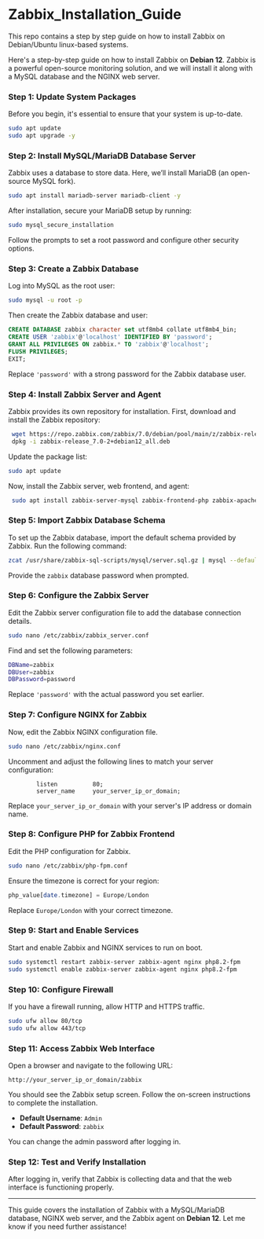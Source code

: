# Zabbix_Installation_Guide
This repo contains a step by step guide on how to install Zabbix on Debian/Ubuntu linux-based systems.

Here's a step-by-step guide on how to install Zabbix on **Debian 12**. Zabbix is a powerful open-source monitoring solution, and we will install it along with a MySQL database and the NGINX web server.

### **Step 1: Update System Packages**
Before you begin, it's essential to ensure that your system is up-to-date.

```bash
sudo apt update
sudo apt upgrade -y
```

### **Step 2: Install MySQL/MariaDB Database Server**
Zabbix uses a database to store data. Here, we’ll install MariaDB (an open-source MySQL fork).

```bash
sudo apt install mariadb-server mariadb-client -y
```

After installation, secure your MariaDB setup by running:

```bash
sudo mysql_secure_installation
```

Follow the prompts to set a root password and configure other security options.

### **Step 3: Create a Zabbix Database**
Log into MySQL as the root user:

```bash
sudo mysql -u root -p
```

Then create the Zabbix database and user:

```sql
CREATE DATABASE zabbix character set utf8mb4 collate utf8mb4_bin;
CREATE USER 'zabbix'@'localhost' IDENTIFIED BY 'password';
GRANT ALL PRIVILEGES ON zabbix.* TO 'zabbix'@'localhost';
FLUSH PRIVILEGES;
EXIT;
```

Replace `'password'` with a strong password for the Zabbix database user.

### **Step 4: Install Zabbix Server and Agent**
Zabbix provides its own repository for installation. First, download and install the Zabbix repository:

```bash
 wget https://repo.zabbix.com/zabbix/7.0/debian/pool/main/z/zabbix-release/zabbix-release_7.0-2+debian12_all.deb
 dpkg -i zabbix-release_7.0-2+debian12_all.deb

```

Update the package list:

```bash
sudo apt update
```

Now, install the Zabbix server, web frontend, and agent:

```bash
 sudo apt install zabbix-server-mysql zabbix-frontend-php zabbix-apache-conf zabbix-sql-scripts zabbix-agent -y 
```

### **Step 5: Import Zabbix Database Schema**
To set up the Zabbix database, import the default schema provided by Zabbix. Run the following command:

```bash
zcat /usr/share/zabbix-sql-scripts/mysql/server.sql.gz | mysql --default-character-set=utf8mb4 -uzabbix -p zabbix
```

Provide the `zabbix` database password when prompted.

### **Step 6: Configure the Zabbix Server**
Edit the Zabbix server configuration file to add the database connection details.

```bash
sudo nano /etc/zabbix/zabbix_server.conf
```

Find and set the following parameters:

```bash
DBName=zabbix
DBUser=zabbix
DBPassword=password
```

Replace `'password'` with the actual password you set earlier.

### **Step 7: Configure NGINX for Zabbix**
Now, edit the Zabbix NGINX configuration file.

```bash
sudo nano /etc/zabbix/nginx.conf
```

Uncomment and adjust the following lines to match your server configuration:

```nginx
        listen          80;
        server_name     your_server_ip_or_domain;
```

Replace `your_server_ip_or_domain` with your server's IP address or domain name.

### **Step 8: Configure PHP for Zabbix Frontend**
Edit the PHP configuration for Zabbix.

```bash
sudo nano /etc/zabbix/php-fpm.conf
```

Ensure the timezone is correct for your region:

```php
php_value[date.timezone] = Europe/London
```

Replace `Europe/London` with your correct timezone.

### **Step 9: Start and Enable Services**
Start and enable Zabbix and NGINX services to run on boot.

```bash
sudo systemctl restart zabbix-server zabbix-agent nginx php8.2-fpm
sudo systemctl enable zabbix-server zabbix-agent nginx php8.2-fpm
```

### **Step 10: Configure Firewall**
If you have a firewall running, allow HTTP and HTTPS traffic.

```bash
sudo ufw allow 80/tcp
sudo ufw allow 443/tcp
```

### **Step 11: Access Zabbix Web Interface**
Open a browser and navigate to the following URL:

```
http://your_server_ip_or_domain/zabbix
```

You should see the Zabbix setup screen. Follow the on-screen instructions to complete the installation.

- **Default Username**: `Admin`
- **Default Password**: `zabbix`

You can change the admin password after logging in.

### **Step 12: Test and Verify Installation**
After logging in, verify that Zabbix is collecting data and that the web interface is functioning properly.

---

This guide covers the installation of Zabbix with a MySQL/MariaDB database, NGINX web server, and the Zabbix agent on **Debian 12**. Let me know if you need further assistance!
